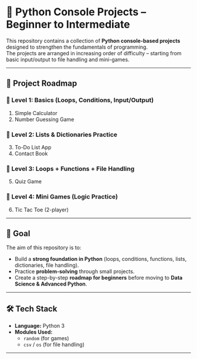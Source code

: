 # 🚀 Python Console Projects – Beginner to Intermediate  

This repository contains a collection of **Python console-based projects** designed to strengthen the fundamentals of programming.  
The projects are arranged in increasing order of difficulty – starting from basic input/output to file handling and mini-games.  

---

## 📂 Project Roadmap  

### 🔹 Level 1: Basics (Loops, Conditions, Input/Output)  
1. Simple Calculator  
2. Number Guessing Game  

### 🔹 Level 2: Lists & Dictionaries Practice  
3. To-Do List App  
4. Contact Book  

### 🔹 Level 3: Loops + Functions + File Handling  
5. Quiz Game  


### 🔹 Level 4: Mini Games (Logic Practice)  
6. Tic Tac Toe (2-player)  


---

## 🎯 Goal  
The aim of this repository is to:  
- Build a **strong foundation in Python** (loops, conditions, functions, lists, dictionaries, file handling).  
- Practice **problem-solving** through small projects.  
- Create a step-by-step **roadmap for beginners** before moving to **Data Science & Advanced Python**.  

---

## 🛠️ Tech Stack  
- **Language:** Python 3  
- **Modules Used:**  
  - `random` (for games)  
  - `csv` / `os` (for file handling)  

---

